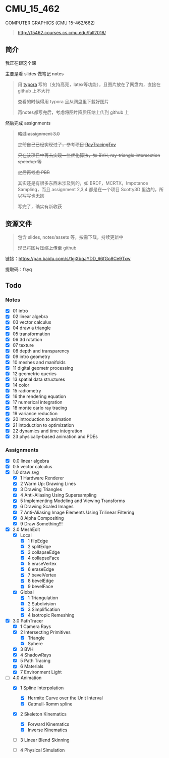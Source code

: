 # CMU_15_462
COMPUTER GRAPHICS (CMU 15-462/662)

> http://15462.courses.cs.cmu.edu/fall2018/

## 简介

我正在跟这个课

主要是看 slides 做笔记 notes

> 用 [typora](https://www.typora.io/) 写的（支持高亮，latex等功能），且图片放在了网盘内，直接在 github 上不大行
>
> 查看的时候得用 typora 且从网盘里下载好图片
>
> 再notes都写完后，考虑将图片降质压缩上传到 github 上

然后完成 assignments

> ~~略过 assignment 3.0~~
>
> ~~之前自己已经实现过了，参考项目 [RayTracingToy](https://github.com/Ubpa/RayTracingToy)~~
>
> ~~只在该项目中再去实现一些优化算法，如 BVH, ray-triangle intersection speedup 等~~
>
> ~~之后再考虑 PBR~~
>
> 其实还是有很多东西未涉及到的，如 BRDF，MCRTX，Impotance Sampling，而且 assignment 2,3,4 都是在一个项目 Scotty3D 里边的，所以写写也无妨
>
> 写完了，确实有新收获

## 资源文件

> 包含 slides, notes/assets 等，按需下载，持续更新中
>
> 现已将图片压缩上传至 github

链接：https://pan.baidu.com/s/1gjXbqJYDD_66fGo8Ce9Txw 

提取码：fsyq 

## Todo

### Notes


- [x] 01 intro
- [x] 02 linear algebra
- [x] 03 vector calculus
- [x] 04 draw a triangle
- [x] 05 transformation
- [x] 06 3d rotation
- [x] 07 texture
- [x] 08 depth and transparency
- [x] 09 intro geometry
- [x] 10 meshes and manifolds
- [x] 11 digital geometr processing 
- [x] 12 geometric queries 
- [x] 13 spatial data structures 
- [x] 14 color
- [x] 15 radiometry 
- [x] 16 the rendering equation 
- [x] 17 numerical integration 
- [x] 18 monte carlo ray tracing 
- [x] 19 variance reduction 
- [x] 20 introduction to animation 
- [x] 21 intoduction to optimization 
- [x] 22 dynamics and time integration 
- [x] 23 physically-based animation and PDEs 
### Assignments

- [x] 0.0 linear algebra
- [x] 0.5 vector calculus
- [x] 1.0 draw svg
  - [x] 1 Hardware Renderer
  - [x] 2 Warm Up: Drawing Lines
  - [x] 3 Drawing Triangles
  - [x] 4 Anti-Aliasing Using Supersampling
  - [x] 5 Implementing Modeling and Viewing Transforms
  - [x] 6 Drawing Scaled Images
  - [x] 7 Anti-Aliasing Image Elements Using Trilinear Filtering
  - [x] 8 Alpha Compositing
  - [x] 9 Draw Something!!!
- [x] 2.0 MeshEdit
  - [x] Local
    - [x] 1 flipEdge
    - [x] 2 splitEdge
    - [x] 3 collapseEdge
    - [x] 4 collapseFace
    - [x] 5 eraseVertex
    - [x] 6 eraseEdge
    - [x] 7 bevelVertex
    - [x] 8 bevelEdge
    - [x] 9 bevelFace
  - [x] Global
    - [x] 1 Triangulation
    - [x] 2 Subdivision
    - [x] 3 Simplification
    - [x] 4 Isotropic Remeshing
- [x] 3.0 PathTracer
  - [x] 1 Camera Rays
  - [x] 2 Intersecting Primitives
    - [x] Triangle
    - [x] Sphere
  - [x] 3 BVH
  - [x] 4 ShadowRays
  - [x] 5 Path Tracing
  - [x] 6 Materials
  - [x] 7 Environment Light
- [ ] 4.0 Animation
  - [x] 1 Spline Interpolation
    - [x] Hermite Curve over the Unit Interval
    - [x] Catmull-Romm spline
  - [x] 2 Skeleton Kinematics
    - [x] Forward Kinematics
    - [x] Inverse Kinematics
  - [ ] 3 Linear Blend Skinning
  - [ ] 4 Physical Simulation

